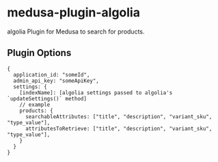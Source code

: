# medusa-plugin-algolia

algolia Plugin for Medusa to search for products.

## Plugin Options

```
{
  application_id: "someId",
  admin_api_key: "someApiKey",
  settings: {
    [indexName]: [algolia settings passed to algolia's `updateSettings()` method]
    // example
    products: {
      searchableAttributes: ["title", "description", "variant_sku", "type_value"],
      attributesToRetrieve: ["title", "description", "variant_sku", "type_value"],
    }
  }
}
```